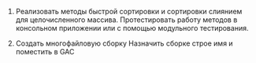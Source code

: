 1. Реализовать методы быстрой сортировки и сортировки слиянием для
целочисленного массива. Протестировать работу методов в консольном
приложении или с помощью модульного тестирования.

2. Cоздать многофайловую сборку
Назначить сборке строе имя и поместить в GAC
